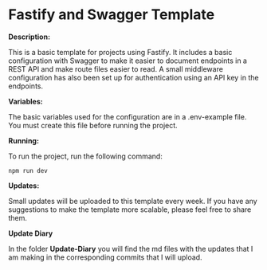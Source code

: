# Fastify and Swagger Template

**Description:**

This is a basic template for projects using Fastify. It includes a basic configuration with Swagger to make it easier to document endpoints in a REST API and make route files easier to read. A small middleware configuration has also been set up for authentication using an API key in the endpoints.

**Variables:**

The basic variables used for the configuration are in a .env-example file. You must create this file before running the project.

**Running:**

To run the project, run the following command:

```CMD
npm run dev
```

**Updates:**

Small updates will be uploaded to this template every week. If you have any suggestions to make the template more scalable, please feel free to share them.

**Update Diary**

In the folder **Update-Diary** you will find the md files with the updates that I am making in the corresponding commits that I will upload.